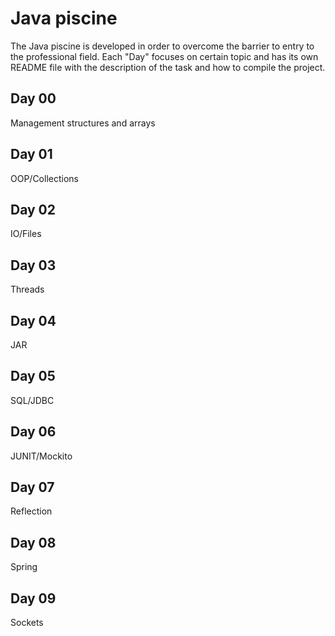 # Java piscine
The Java piscine is developed in order to overcome the barrier to entry to the professional field. Each "Day" focuses on certain topic and has its own README file with the description of the task and how to compile the project.

## Day 00
Management structures and arrays

## Day 01
OOP/Collections

## Day 02
IO/Files

## Day 03
Threads

## Day 04
JAR

## Day 05
SQL/JDBC

## Day 06
JUNIT/Mockito

## Day 07
Reflection

## Day 08
Spring

## Day 09
Sockets
